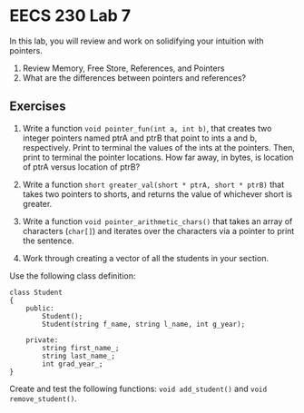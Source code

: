 # EECS 230 Lab 7

In this lab, you will review and work on solidifying your intuition with pointers.

1. Review Memory, Free Store, References, and Pointers
2. What are the differences between pointers and references?

## Exercises

1. Write a function `void pointer_fun(int a, int b)`, that creates two integer pointers named ptrA and ptrB that point to ints a and b, respectively. Print to terminal the values of the ints at the pointers. Then, print to terminal the pointer locations. How far away, in bytes, is location of ptrA versus location of ptrB?

2. Write a function `short greater_val(short * ptrA, short * ptrB)` that takes two pointers to shorts, and returns the value of whichever short is greater.

3. Write a function `void pointer_arithmetic_chars()` that takes an array of characters (`char[]`)  and iterates over the characters via a pointer to print the sentence.

4. Work through creating a vector of all the students in your section.

 Use the following class definition:
```
class Student
{
    public:
        Student();
        Student(string f_name, string l_name, int g_year);
        
    private:
        string first_name_;
        string last_name_;
        int grad_year_;
}
```
Create and test the following functions: `void add_student()` and `void remove_student()`.